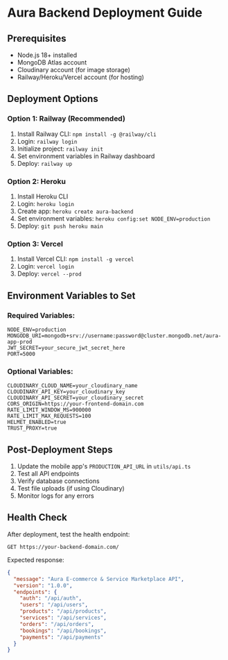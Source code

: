 # Aura Backend Deployment Guide

## Prerequisites
- Node.js 18+ installed
- MongoDB Atlas account
- Cloudinary account (for image storage)
- Railway/Heroku/Vercel account (for hosting)

## Deployment Options

### Option 1: Railway (Recommended)
1. Install Railway CLI: `npm install -g @railway/cli`
2. Login: `railway login`
3. Initialize project: `railway init`
4. Set environment variables in Railway dashboard
5. Deploy: `railway up`

### Option 2: Heroku
1. Install Heroku CLI
2. Login: `heroku login`
3. Create app: `heroku create aura-backend`
4. Set environment variables: `heroku config:set NODE_ENV=production`
5. Deploy: `git push heroku main`

### Option 3: Vercel
1. Install Vercel CLI: `npm install -g vercel`
2. Login: `vercel login`
3. Deploy: `vercel --prod`

## Environment Variables to Set

### Required Variables:
```
NODE_ENV=production
MONGODB_URI=mongodb+srv://username:password@cluster.mongodb.net/aura-app-prod
JWT_SECRET=your_secure_jwt_secret_here
PORT=5000
```

### Optional Variables:
```
CLOUDINARY_CLOUD_NAME=your_cloudinary_name
CLOUDINARY_API_KEY=your_cloudinary_key
CLOUDINARY_API_SECRET=your_cloudinary_secret
CORS_ORIGIN=https://your-frontend-domain.com
RATE_LIMIT_WINDOW_MS=900000
RATE_LIMIT_MAX_REQUESTS=100
HELMET_ENABLED=true
TRUST_PROXY=true
```

## Post-Deployment Steps

1. Update the mobile app's `PRODUCTION_API_URL` in `utils/api.ts`
2. Test all API endpoints
3. Verify database connections
4. Test file uploads (if using Cloudinary)
5. Monitor logs for any errors

## Health Check

After deployment, test the health endpoint:
```
GET https://your-backend-domain.com/
```

Expected response:
```json
{
  "message": "Aura E-commerce & Service Marketplace API",
  "version": "1.0.0",
  "endpoints": {
    "auth": "/api/auth",
    "users": "/api/users",
    "products": "/api/products",
    "services": "/api/services",
    "orders": "/api/orders",
    "bookings": "/api/bookings",
    "payments": "/api/payments"
  }
}
```
